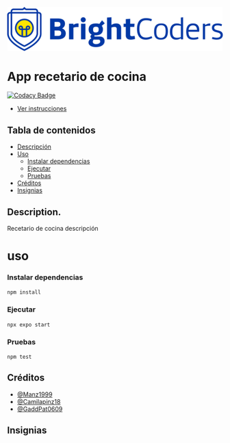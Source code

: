 ![BrightCoders Logo](img/logo.png)

# App recetario de cocina

[![Codacy Badge](https://api.codacy.com/project/badge/Grade/30cbd0bdd66544ac9496e340c4517276)](https://app.codacy.com/gh/BrightCoders-Institute/BCDIC22-RN-recetario-cocina-team2?utm_source=github.com&utm_medium=referral&utm_content=BrightCoders-Institute/BCDIC22-RN-recetario-cocina-team2&utm_campaign=Badge_Grade_Settings)

- [Ver instrucciones](./instructions.md)

## Tabla de contenidos

- [Descripción](#Descripción)
- [Uso](#Uso)
  - [Instalar dependencias](#Instalar-dependencias)
  - [Ejecutar](#Ejecutar)
  - [Pruebas](#Pruebas)
- [Créditos](#Créditos)
- [Insignias](#Insignias)

## Description.
Recetario de cocina descripción

# uso
### Instalar dependencias

```
npm install
```

### Ejecutar

```
npx expo start
```

### Pruebas

```
npm test
```

## Créditos

- [@Manz1999](https://github.com/Manz1999)
- [@Camilapinz18](https://github.com/Camilapinz18)
- [@GaddPat0609](https://github.com/GaddPat0609)

## Insignias
  
